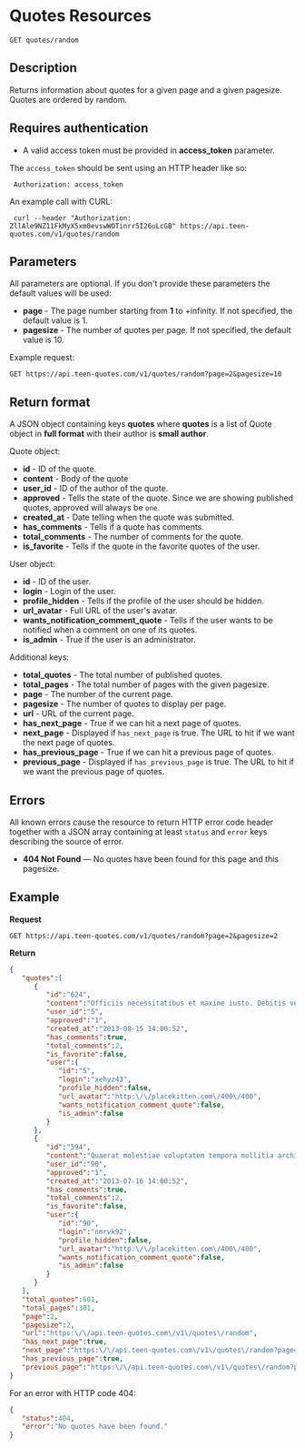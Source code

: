 # Quotes Resources

    GET quotes/random

## Description
Returns information about quotes for a given page and a given pagesize. Quotes are ordered by random.

## Requires authentication
* A valid access token must be provided in **access_token** parameter.

The `access_token` should be sent using an HTTP header like so:

     Authorization: access_token

An example call with CURL:

     curl --header "Authorization: ZllAle9NZ11FkMyX5xm0evswWOTinrr5I26uLcGB" https://api.teen-quotes.com/v1/quotes/random

## Parameters
All parameters are optional. If you don't provide these parameters the default values will be used:

- **page** - The page number starting from **1** to +infinity. If not specified, the default value is 1.
- **pagesize** - The number of quotes per page. If not specified, the default value is 10.

Example request:

    GET https://api.teen-quotes.com/v1/quotes/random?page=2&pagesize=10

## Return format
A JSON object containing keys **quotes** where **quotes** is a list of Quote object in **full format** with their author is **small author**.

Quote object:

- **id** - ID of the quote.
- **content** - Body of the quote
- **user_id** - ID of the author of the quote.
- **approved** - Tells the state of the quote. Since we are showing published quotes, approved will always be `one`.
- **created_at** - Date telling when the quote was submitted.
- **has_comments** - Tells if a quote has comments.
- **total_comments** - The number of comments for the quote.
- **is_favorite** - Tells if the quote in the favorite quotes of the user.


User object:

- **id** - ID of the user.
- **login** - Login of the user.
- **profile_hidden** - Tells if the profile of the user should be hidden.
- **url_avatar** - Full URL of the user's avatar.
- **wants_notification_comment_quote** - Tells if the user wants to be notified when a comment on one of its quotes.
- **is_admin** - True if the user is an administrator.

Additional keys:

- **total_quotes** - The total number of published quotes.
- **total_pages** - The total number of pages with the given pagesize.
- **page** - The number of the current page.
- **pagesize** - The number of quotes to display per page.
- **url** - URL of the current page.
- **has_next_page** - True if we can hit a next page of quotes.
- **next_page** - Displayed if `has_next_page` is true. The URL to hit if we want the next page of quotes.
- **has_previous_page** - True if we can hit a previous page of quotes.
- **previous_page** - Displayed if `has_previous_page` is true. The URL to hit if we want the previous page of quotes.

## Errors
All known errors cause the resource to return HTTP error code header together with a JSON array containing at least `status` and `error` keys describing the source of error.

- **404 Not Found** — No quotes have been found for this page and this pagesize.

## Example
**Request**

    GET https://api.teen-quotes.com/v1/quotes/random?page=2&pagesize=2

**Return**
``` json
{
   "quotes":[
      {
         "id":"624",
         "content":"Officiis necessitatibus et maxime iusto. Debitis veritatis quae reiciendis aut iusto dolores nihil quam. Voluptatem ut deleniti suscipit.",
         "user_id":"5",
         "approved":"1",
         "created_at":"2013-08-15 14:00:52",
         "has_comments":true,
         "total_comments":2,
         "is_favorite":false,
         "user":{
            "id":"5",
            "login":"xehyz43",
            "profile_hidden":false,
            "url_avatar":"http:\/\/placekitten.com\/400\/400",
            "wants_notification_comment_quote":false,
            "is_admin":false
         }
      },
      {
         "id":"594",
         "content":"Quaerat molestiae voluptatem tempora mollitia architecto. Ut accusantium tempora dolorem magni nihil sit.",
         "user_id":"90",
         "approved":"1",
         "created_at":"2013-07-16 14:00:52",
         "has_comments":true,
         "total_comments":2,
         "is_favorite":false,
         "user":{
            "id":"90",
            "login":"nmrvk92",
            "profile_hidden":false,
            "url_avatar":"http:\/\/placekitten.com\/400\/400",
            "wants_notification_comment_quote":false,
            "is_admin":false
         }
      }
   ],
   "total_quotes":601,
   "total_pages":301,
   "page":2,
   "pagesize":2,
   "url":"https:\/\/api.teen-quotes.com\/v1\/quotes\/random",
   "has_next_page":true,
   "next_page":"https:\/\/api.teen-quotes.com\/v1\/quotes\/random?page=3&pagesize=2",
   "has_previous_page":true,
   "previous_page":"https:\/\/api.teen-quotes.com\/v1\/quotes\/random?page=1&pagesize=2"
}
```

For an error with HTTP code 404:
``` json
{
   "status":404,
   "error":"No quotes have been found."
}
```